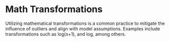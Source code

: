 # Math Transformations
Utilizing mathematical transformations is a common practice to mitigate the influence of outliers and align with model assumptions. Examples include transformations such as log(x+1), and log, among others.
